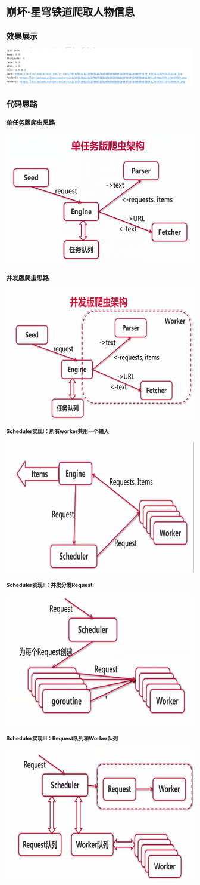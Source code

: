 <h1>崩坏·星穹铁道爬取人物信息</h1>

<h2>效果展示</h2>
<img src="picture/img.png" >
<h2>代码思路</h2>
<h3>单任务版爬虫思路</h3>
<img src="picture/img3.png" width="600" height="350">
<h3>并发版爬虫思路</h3>
<img src="picture/img2.png" width="600" height="350">
<h4>Scheduler实现Ⅰ：所有worker共用一个输入</h4>
<img src="picture/img1.png" width="600" height="350">
<h4>Scheduler实现Ⅱ：并发分发Request</h4>
<img src="picture/img4.png" width="600" height="350">
<h4>Scheduler实现Ⅲ：Request队列和Worker队列</h4>
<img src="picture/img5.png" width="600" height="350">